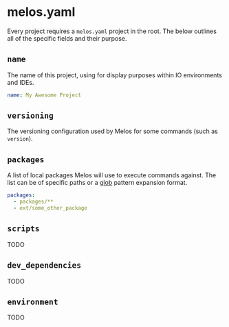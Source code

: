 # melos.yaml

Every project requires a `melos.yaml` project in the root. The below outlines
all of the specific fields and their purpose.

## `name`

The name of this project, using for display purposes within IO environments and IDEs.

```yaml
name: My Awesome Project
```

## `versioning`

The versioning configuration used by Melos for some commands (such as `version`).

## `packages`

A list of local packages Melos will use to execute commands against.  The list can be
of specific paths or a [glob](https://docs.python.org/3/library/glob.html) pattern expansion format.

```yaml
packages:
  - packages/**
  - ext/some_other_package
```

## `scripts`

TODO


## `dev_dependencies`

TODO

## `environment`

TODO
